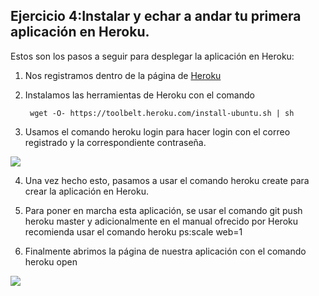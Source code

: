 ## Ejercicio 4:Instalar y echar a andar tu primera aplicación en Heroku. 

Estos son los pasos a seguir para desplegar la aplicación en Heroku:

1. Nos registramos dentro de la página de [Heroku](https://dashboard.heroku.com/)
2. Instalamos las herramientas de Heroku con el comando

        wget -O- https://toolbelt.heroku.com/install-ubuntu.sh | sh  


3. Usamos el comando heroku login para hacer login con el correo registrado y la correspondiente contraseña.

![](http://googledrive.com/host/0ByKPAGLB_FgcU1E3LVk2dWxsVzA/heroku_login.png)

4. Una vez hecho esto, pasamos a usar el comando heroku create para crear la aplicación en Heroku.

5. Para poner en marcha esta aplicación, se usar el comando git push heroku master y adicionalmente en el manual ofrecido por Heroku recomienda usar el comando heroku ps:scale web=1

6. Finalmente abrimos la página de nuestra aplicación con el comando heroku open

![](http://googledrive.com/host/0ByKPAGLB_FgcU1E3LVk2dWxsVzA/eje4.png)










